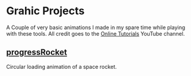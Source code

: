 # Grahic Projects
A Couple of very basic animations I made in my spare time while playing with these tools.
All credit goes to the [Online Tutorials](https://www.youtube.com/c/OnlineTutorials4Designers/featured) YouTube channel.
## [progressRocket](progressRocket/)
Circular loading animation of a space rocket.
